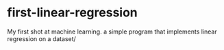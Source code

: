 # first-linear-regression
My first shot at machine learning. a simple program that implements linear regression on a dataset/
